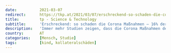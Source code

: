 ```yaml
---
date:          2021-03-07
redirect:      https://tkp.at/2021/03/07/erschreckend-so-schaden-die-corona-massnahmen-16-der-kinder-mit-suizidalen-gedanken/
title:         tp - Science & Technology
subtitle:      'Erschreckend: so schaden die Corona Maßnahmen – 16% der Kinder mit suizidalen Gedanken'
description:   'Immer mehr Studien zeigen, dass die Corona Maßnahmen der Regierung immer mehr Kindern schaden. Hilferufe kommen von Kinderklinken, die nicht mehr alle Fälle behandeln können. Die Triage, vor der immer wieder gewarnt wurde, ist nun durch die Maßnahmen bei den Kindern nötig geworden. Eine Studie der Donau-Universität Krems in Kooperation mit der Medizinischen Universität Wien …'
country:       AT
categories:    [Mensch, Studie]
tags:          [kind, kollateralschäden]
---
```

